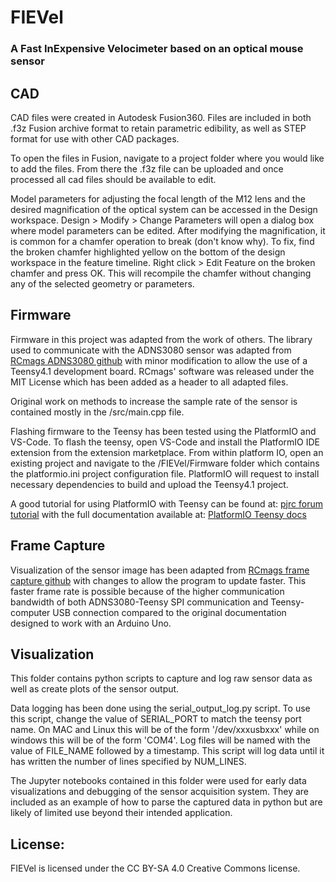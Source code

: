 # FIEVel
### A Fast InExpensive Velocimeter based on an optical mouse sensor

## CAD
CAD files were created in Autodesk Fusion360. Files are included in both .f3z Fusion archive format to retain parametric edibility, as well as STEP format for use with other CAD packages.

To open the files in Fusion, navigate to a project folder where you would like to add the files. From there the .f3z file can be uploaded and once processed all cad files should be available to edit. 

Model parameters for adjusting the focal length of the M12 lens and the desired magnification of the optical system can be accessed in the Design workspace. Design > Modify > Change Parameters will open a dialog box where model parameters can be edited. After modifying the magnification, it is common for a chamfer operation to break (don't know why). To fix, find the broken chamfer highlighted yellow on the bottom of the design workspace in the feature timeline.  Right click > Edit Feature on the broken chamfer and press OK. This will recompile the chamfer without changing any of the selected geometry or parameters.

## Firmware
Firmware in this project was adapted from the work of others. The library used to communicate with the ADNS3080 sensor was adapted from [RCmags ADNS3080 github](https://github.com/RCmags/ADNS3080) with minor modification to allow the use of a Teensy4.1 development board. RCmags' software was released under the MIT License which has been added as a header to all adapted files.

Original work on methods to increase the sample rate of the sensor is contained mostly in the /src/main.cpp file.

Flashing firmware to the Teensy has been tested using the PlatformIO and VS-Code. To flash the teensy, open VS-Code and install the PlatformIO IDE extension from the extension marketplace. From within platform IO, open an existing project and navigate to the /FIEVel/Firmware folder which contains the platformio.ini project configuration file. PlatformIO will request to install necessary dependencies to build and upload the Teensy4.1 project. 

A good tutorial for using PlatformIO with Teensy can be found at: [pjrc forum tutorial](https://forum.pjrc.com/index.php?threads/tutorial-how-to-use-platformio-visual-code-studio-for-teensy.66674/)
with the full documentation available at: [PlatformIO Teensy docs](https://docs.platformio.org/en/latest/platforms/teensy.html)

## Frame Capture
Visualization of the sensor image has been adapted from [RCmags frame capture github](https://github.com/RCmags/ADNS3080_frame_capture) with changes to allow the program to update faster. This faster frame rate is possible because of the higher communication bandwidth of both ADNS3080-Teensy SPI communication and Teensy-computer USB connection compared to the original documentation designed to work with an Arduino Uno. 

## Visualization
This folder contains python scripts to capture and log raw sensor data as well as create plots of the sensor output.

Data logging has been done using the serial_output_log.py script. To use this script, change the value of SERIAL_PORT to match the teensy port name. On MAC and Linux this will be of the form '/dev/xxxusbxxx' while on windows this will be of the form 'COM4'. Log files will be named with the value of FILE_NAME followed by a timestamp. This script will log data until it has written the number of lines specified by NUM_LINES. 

The Jupyter notebooks contained in this folder were used for early data visualizations and debugging of the sensor acquisition system. They are included as an example of how to parse the captured data in python but are likely of limited use beyond their intended application. 

## License:
FIEVel is licensed under the CC BY-SA 4.0 Creative Commons license. 